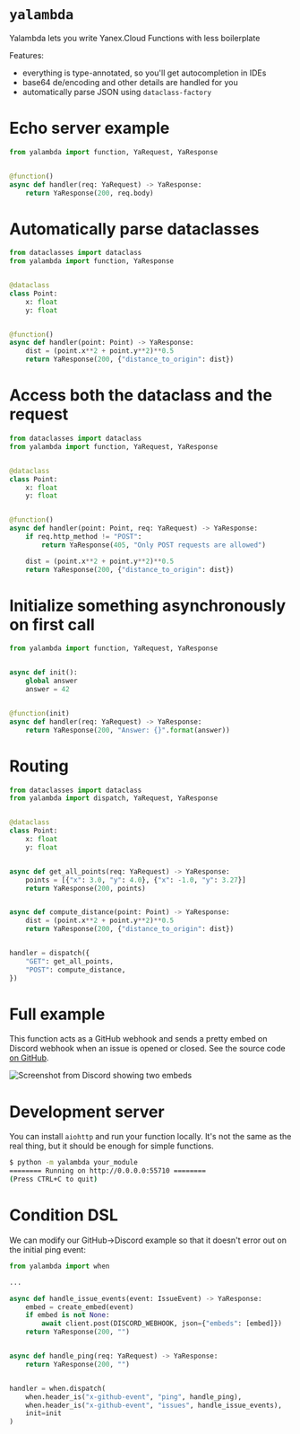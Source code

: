 # `yalambda`

Yalambda lets you write Yanex.Cloud Functions with less boilerplate

Features:
- everything is type-annotated, so you'll get autocompletion in IDEs
- base64 de/encoding and other details are handled for you
- automatically parse JSON using `dataclass-factory`


# Echo server example

```py
from yalambda import function, YaRequest, YaResponse


@function()
async def handler(req: YaRequest) -> YaResponse:
    return YaResponse(200, req.body)
```


# Automatically parse dataclasses
```py
from dataclasses import dataclass
from yalambda import function, YaResponse


@dataclass
class Point:
    x: float
    y: float


@function()
async def handler(point: Point) -> YaResponse:
    dist = (point.x**2 + point.y**2)**0.5
    return YaResponse(200, {"distance_to_origin": dist})
```


# Access both the dataclass and the request

```py
from dataclasses import dataclass
from yalambda import function, YaRequest, YaResponse


@dataclass
class Point:
    x: float
    y: float


@function()
async def handler(point: Point, req: YaRequest) -> YaResponse:
    if req.http_method != "POST":
        return YaResponse(405, "Only POST requests are allowed")

    dist = (point.x**2 + point.y**2)**0.5
    return YaResponse(200, {"distance_to_origin": dist})
```


# Initialize something asynchronously on first call

```py
from yalambda import function, YaRequest, YaResponse


async def init():
    global answer
    answer = 42


@function(init)
async def handler(req: YaRequest) -> YaResponse:
    return YaResponse(200, "Answer: {}".format(answer))
```


# Routing

```py
from dataclasses import dataclass
from yalambda import dispatch, YaRequest, YaResponse


@dataclass
class Point:
    x: float
    y: float


async def get_all_points(req: YaRequest) -> YaResponse:
    points = [{"x": 3.0, "y": 4.0}, {"x": -1.0, "y": 3.27}]
    return YaResponse(200, points)


async def compute_distance(point: Point) -> YaResponse:
    dist = (point.x**2 + point.y**2)**0.5
    return YaResponse(200, {"distance_to_origin": dist})


handler = dispatch({
    "GET": get_all_points,
    "POST": compute_distance,
})
```


# Full example

This function acts as a GitHub webhook and sends a pretty embed on Discord webhook when an issue is opened or closed. See the source code [on GitHub](https://github.com/decorator-factory/yalambda/tree/master/examples/github-to-discord-webhook).

![Screenshot from Discord showing two embeds](https://imgur.com/Kuoy0XE.png)


# Development server

You can install `aiohttp` and run your function locally.
It's not the same as the real thing, but it should be enough for simple functions.

```bash
$ python -m yalambda your_module
======== Running on http://0.0.0.0:55710 ========
(Press CTRL+C to quit)
```


# Condition DSL

We can modify our GitHub->Discord example so that it doesn't error out on the initial ping event:

```py
from yalambda import when

...

async def handle_issue_events(event: IssueEvent) -> YaResponse:
    embed = create_embed(event)
    if embed is not None:
        await client.post(DISCORD_WEBHOOK, json={"embeds": [embed]})
    return YaResponse(200, "")


async def handle_ping(req: YaRequest) -> YaResponse:
    return YaResponse(200, "")


handler = when.dispatch(
    when.header_is("x-github-event", "ping", handle_ping),
    when.header_is("x-github-event", "issues", handle_issue_events),
    init=init
)
```
